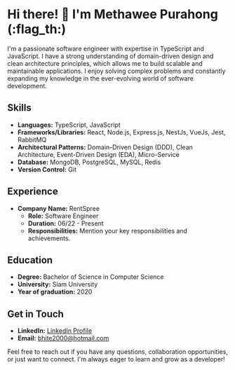 # Hi there! 👋 I'm Methawee Purahong (:flag_th:)

I'm a passionate software engineer with expertise in TypeScript and JavaScript. I have a strong understanding of domain-driven design and clean architecture principles, which allows me to build scalable and maintainable applications. I enjoy solving complex problems and constantly expanding my knowledge in the ever-evolving world of software development.

## Skills

- **Languages:** TypeScript, JavaScript
- **Frameworks/Libraries:** React, Node.js, Express.js, NestJs, VueJs, Jest, RabbitMQ
- **Architectural Patterns:** Domain-Driven Design (DDD), Clean Architecture, Event-Driven Design (EDA), Micro-Service
- **Database:** MongoDB, PostgreSQL, MySQL, Redis
- **Version Control:** Git

## Experience

- **Company Name:** RentSpree
  - **Role:** Software Engineer
  - **Duration:** 06/22 - Present
  - **Responsibilities:** Mention your key responsibilities and achievements.

## Education

- **Degree:** Bachelor of Science in Computer Science
- **University:** Siam University
- **Year of graduation:** 2020

## Get in Touch

- **LinkedIn:** [LinkedIn Profile](https://www.linkedin.com/in/methawee-purahong-7596bb1a7)
- **Email:** bhite2000@hotmail.com

Feel free to reach out if you have any questions, collaboration opportunities, or just want to connect. I'm always eager to learn and grow as a developer!
